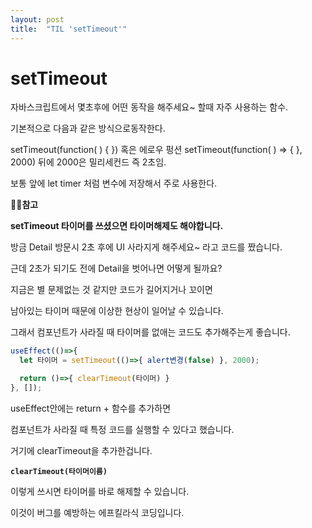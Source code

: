```yaml
---
layout: post
title:  "TIL 'setTimeout'"
---
```




# setTimeout

자바스크립트에서 몇초후에 어떤 동작을 해주세요~ 할때 자주 사용하는 함수.

기본적으로 다음과 같은 방식으로동작한다.

setTimeout(function( ) { }) 혹은 에로우 펑션 setTimeout(function( ) ⇒ { }, 2000) 뒤에 2000은 밀리세컨드 즉 2초임.

보통 앞에 let timer 처럼 변수에 저장해서 주로 사용한다.

🙆‍♂️**참고**

**setTimeout 타이머를 쓰셨으면 타이머해제도 해야합니다.**

방금 Detail 방문시 2초 후에 UI 사라지게 해주세요~ 라고 코드를 짰습니다.

근데 2초가 되기도 전에 Detail을 벗어나면 어떻게 될까요?

지금은 별 문제없는 것 같지만 코드가 길어지거나 꼬이면

남아있는 타이머 때문에 이상한 현상이 일어날 수 있습니다.

그래서 컴포넌트가 사라질 때 타이머를 없애는 코드도 추가해주는게 좋습니다.

```jsx
useEffect(()=>{
  let 타이머 = setTimeout(()=>{ alert변경(false) }, 2000);

  return ()=>{ clearTimeout(타이머) }
}, []);
```

useEffect안에는 return + 함수를 추가하면

컴포넌트가 사라질 때 특정 코드를 실행할 수 있다고 했습니다.

거기에 clearTimeout을 추가한겁니다.

**`clearTimeout(타이머이름)`**

이렇게 쓰시면 타이머를 바로 해제할 수 있습니다.

이것이 버그를 예방하는 에프킬라식 코딩입니다.
